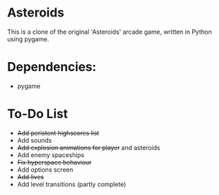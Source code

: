 # Asteroids

This is a clone of the original 'Asteroids' arcade game, written in Python using pygame.

# Dependencies: 
- pygame

# To-Do List
- ~~Add peristent highscores list~~
- Add sounds
- ~~Add explosion animations for player~~ and asteroids
- Add enemy spaceships
- ~~Fix hyperspace behaviour~~
- Add options screen
- ~~Add lives~~
- Add level transitions (partly complete)
